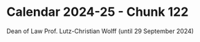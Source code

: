 # Calendar 2024-25 - Chunk 122

<!-- Chunk tokens: 14, Enriched tokens: 17 -->

Dean of Law
Prof. Lutz-Christian Wolff (until 29 September 2024)